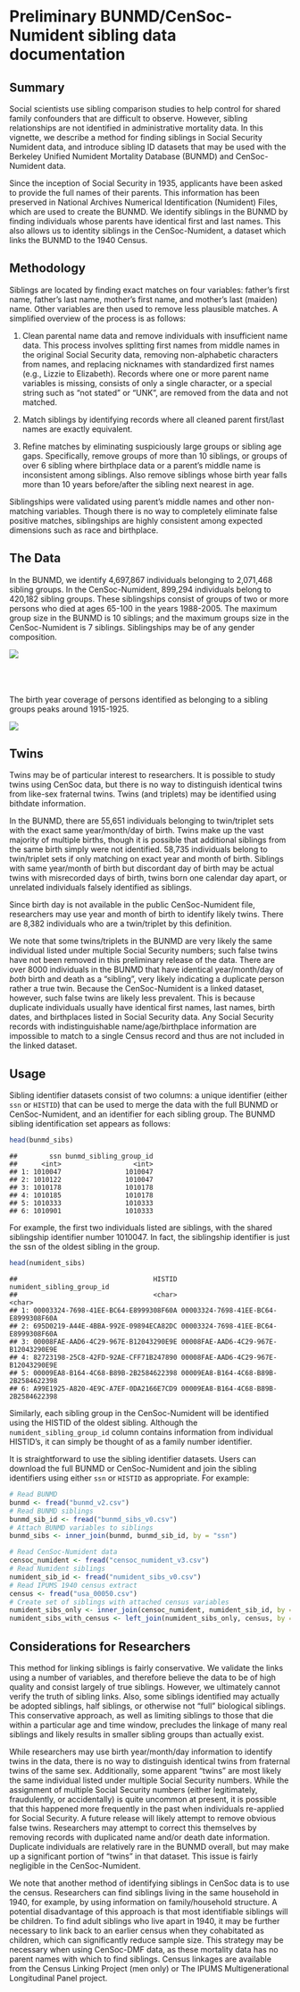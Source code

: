 Preliminary BUNMD/CenSoc-Numident sibling data documentation
================

## Summary

Social scientists use sibling comparison studies to help control for
shared family confounders that are difficult to observe. However,
sibling relationships are not identified in administrative mortality
data. In this vignette, we describe a method for finding siblings in
Social Security Numident data, and introduce sibling ID datasets that
may be used with the Berkeley Unified Numident Mortality Database
(BUNMD) and CenSoc-Numident data.

Since the inception of Social Security in 1935, applicants have been
asked to provide the full names of their parents. This information has
been preserved in National Archives Numerical Identification (Numident)
Files, which are used to create the BUNMD. We identify siblings in the
BUNMD by finding individuals whose parents have identical first and last
names. This also allows us to identity siblings in the CenSoc-Numident,
a dataset which links the BUNMD to the 1940 Census.

## Methodology

Siblings are located by finding exact matches on four variables:
father’s first name, father’s last name, mother’s first name, and
mother’s last (maiden) name. Other variables are then used to remove
less plausible matches. A simplified overview of the process is as
follows:

1.  Clean parental name data and remove individuals with insufficient
    name data. This process involves splitting first names from middle
    names in the original Social Security data, removing non-alphabetic
    characters from names, and replacing nicknames with standardized
    first names (e.g., Lizzie to Elizabeth). Records where one or more
    parent name variables is missing, consists of only a single
    character, or a special string such as “not stated” or “UNK”, are
    removed from the data and not matched.

2.  Match siblings by identifying records where all cleaned parent
    first/last names are exactly equivalent.

3.  Refine matches by eliminating suspiciously large groups or sibling
    age gaps. Specifically, remove groups of more than 10 siblings, or
    groups of over 6 sibling where birthplace data or a parent’s middle
    name is inconsistent among siblings. Also remove siblings whose
    birth year falls more than 10 years before/after the sibling next
    nearest in age.

Siblingships were validated using parent’s middle names and other
non-matching variables. Though there is no way to completely eliminate
false positive matches, siblingships are highly consistent among
expected dimensions such as race and birthplace.

## The Data

In the BUNMD, we identify 4,697,867 individuals belonging to 2,071,468
sibling groups. In the CenSoc-Numident, 899,294 individuals belong to
420,182 sibling groups. These siblingships consist of groups of two or
more persons who died at ages 65-100 in the years 1988-2005. The maximum
group size in the BUNMD is 10 siblings; and the maximum groups size in
the CenSoc-Numident is 7 siblings. Siblingships may be of any gender
composition.

![](README_files/figure-gfm/plots-1.png)<!-- --> <br><br><br><br>

The birth year coverage of persons identified as belonging to a sibling
groups peaks around 1915-1925.

![](README_files/figure-gfm/unnamed-chunk-3-1.png)<!-- -->

## Twins

Twins may be of particular interest to researchers. It is possible to
study twins using CenSoc data, but there is no way to distinguish
identical twins from like-sex fraternal twins. Twins (and triplets) may
be identified using bithdate information.

In the BUNMD, there are 55,651 individuals belonging to twin/triplet
sets with the exact same year/month/day of birth. Twins make up the vast
majority of multiple births, though it is possible that additional
siblings from the same birth simply were not identified. 58,735
individuals belong to twin/triplet sets if only matching on exact year
and month of birth. Siblings with same year/month of birth but
discordant day of birth may be actual twins with misrecorded days of
birth, twins born one calendar day apart, or unrelated individuals
falsely identified as siblings.

Since birth day is not available in the public CenSoc-Numident file,
researchers may use year and month of birth to identify likely twins.
There are 8,382 individuals who are a twin/triplet by this definition.

We note that some twins/triplets in the BUNMD are very likely the same
individual listed under multiple Social Security numbers; such false
twins have not been removed in this preliminary release of the data.
There are over 8000 individuals in the BUNMD that have identical
year/month/day of *both* birth and death as a “sibling”, very likely
indicating a duplicate person rather a true twin. Because the
CenSoc-Numident is a linked dataset, however, such false twins are
likely less prevalent. This is because duplicate individuals usually
have identical first names, last names, birth dates, and birthplaces
listed in Social Security data. Any Social Security records with
indistinguishable name/age/birthplace information are impossible to
match to a single Census record and thus are not included in the linked
dataset.

## Usage

Sibling identifier datasets consist of two columns: a unique identifier
(either `ssn` or `HISTID`) that can be used to merge the data with the
full BUNMD or CenSoc-Numident, and an identifier for each sibling group.
The BUNMD sibling identification set appears as follows:

``` r
head(bunmd_sibs)
```

    ##        ssn bunmd_sibling_group_id
    ##      <int>                  <int>
    ## 1: 1010047                1010047
    ## 2: 1010122                1010047
    ## 3: 1010178                1010178
    ## 4: 1010185                1010178
    ## 5: 1010333                1010333
    ## 6: 1010901                1010333

For example, the first two individuals listed are siblings, with the
shared siblingship identifier number 1010047. In fact, the siblingship
identifier is just the ssn of the oldest sibling in the group.

``` r
head(numident_sibs)
```

    ##                                  HISTID            numident_sibling_group_id
    ##                                  <char>                               <char>
    ## 1: 00003324-7698-41EE-BC64-E8999308F60A 00003324-7698-41EE-BC64-E8999308F60A
    ## 2: 695D0219-A44E-4BBA-992E-09894ECA82DC 00003324-7698-41EE-BC64-E8999308F60A
    ## 3: 00008FAE-AAD6-4C29-967E-B12043290E9E 00008FAE-AAD6-4C29-967E-B12043290E9E
    ## 4: 82723198-25C8-42FD-92AE-CFF71B247890 00008FAE-AAD6-4C29-967E-B12043290E9E
    ## 5: 00009EA8-B164-4C68-B89B-2B2584622398 00009EA8-B164-4C68-B89B-2B2584622398
    ## 6: A99E1925-A820-4E9C-A7EF-0DA2166E7CD9 00009EA8-B164-4C68-B89B-2B2584622398

Similarly, each sibling group in the CenSoc-Numident will be identified
using the HISTID of the oldest sibling. Although the
`numident_sibling_group_id` column contains information from individual
HISTID’s, it can simply be thought of as a family number identifier.

It is straightforward to use the sibling identifier datasets. Users can
download the full BUNMD or CenSoc-Numident and join the sibling
identifiers using either `ssn` or `HISTID` as appropriate. For example:

``` r
# Read BUNMD 
bunmd <- fread("bunmd_v2.csv")
# Read BUNMD siblings
bunmd_sib_id <- fread("bunmd_sibs_v0.csv")
# Attach BUNMD variables to siblings
bunmd_sibs <- inner_join(bunmd, bunmd_sib_id, by = "ssn")
```

``` r
# Read CenSoc-Numident data
censoc_numident <- fread("censoc_numident_v3.csv")
# Read Numident siblings
numident_sib_id <- fread("numident_sibs_v0.csv")
# Read IPUMS 1940 census extract
census <- fread("usa_00050.csv")
# Create set of siblings with attached census variables
numident_sibs_only <- inner_join(censoc_numident, numident_sib_id, by = "HISTID")
numident_sibs_with_census <- left_join(numident_sibs_only, census, by = "HISTID")
```

## Considerations for Researchers

This method for linking siblings is fairly conservative. We validate the
links using a number of variables, and therefore believe the data to be
of high quality and consist largely of true siblings. However, we
ultimately cannot verify the truth of sibling links. Also, some siblings
identified may actually be adopted siblings, half siblings, or otherwise
not “full” biological siblings. This conservative approach, as well as
limiting siblings to those that die within a particular age and time
window, precludes the linkage of many real siblings and likely results
in smaller sibling groups than actually exist.

While researchers may use birth year/month/day information to identify
twins in the data, there is no way to distinguish identical twins from
fraternal twins of the same sex. Additionally, some apparent “twins” are
most likely the same individual listed under multiple Social Security
numbers. While the assignment of multiple Social Security numbers
(either legitimately, fraudulently, or accidentally) is quite uncommon
at present, it is possible that this happened more frequently in the
past when individuals re-applied for Social Security. A future release
will likely attempt to remove obvious false twins. Researchers may
attempt to correct this themselves by removing records with duplicated
name and/or death date information. Duplicate individuals are relatively
rare in the BUNMD overall, but may make up a significant portion of
“twins” in that dataset. This issue is fairly negligible in the
CenSoc-Numident.

We note that another method of identifying siblings in CenSoc data is to
use the census. Researchers can find siblings living in the same
household in 1940, for example, by using information on family/household
structure. A potential disadvantage of this approach is that most
identifiable siblings will be children. To find adult siblings who live
apart in 1940, it may be further necessary to link back to an earlier
census when they cohabitated as children, which can significantly reduce
sample size. This strategy may be necessary when using CenSoc-DMF data,
as these mortality data has no parent names with which to find siblings.
Census linkages are available from the Census Linking Project (men only)
or The IPUMS Multigenerational Longitudinal Panel project.
